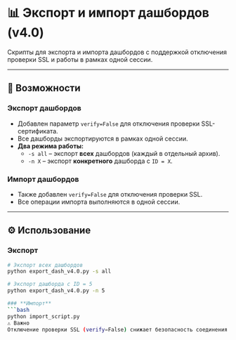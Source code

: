 # 📊 Экспорт и импорт дашбордов (v4.0)  

Скрипты для экспорта и импорта дашбордов с поддержкой отключения проверки SSL и работы в рамках одной сессии.  

---

## 🚀 Возможности  

### **Экспорт дашбордов**  
- Добавлен параметр `verify=False` для отключения проверки SSL-сертификата.  
- Все дашборды экспортируются в рамках одной сессии.  
- **Два режима работы:**  
  - `-s all` – экспорт **всех** дашбордов (каждый в отдельный архив).  
  - `-n X` – экспорт **конкретного** дашборда с `ID = X`.  

### **Импорт дашбордов**  
- Также добавлен `verify=False` для отключения проверки SSL.  
- Все операции импорта выполняются в одной сессии.  

---

## ⚙️ Использование  

### **Экспорт**  
```bash
# Экспорт всех дашбордов  
python export_dash_v4.0.py -s all  

# Экспорт дашборда с ID = 5  
python export_dash_v4.0.py -n 5  

### **Импорт** 
```bash
python import_script.py  
⚠️ Важно
Отключение проверки SSL (verify=False) снижает безопасность соединения. Используйте только в доверенных сетях или с самоподписанными сертификатами.
